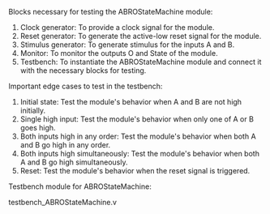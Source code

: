 Blocks necessary for testing the ABROStateMachine module:
1. Clock generator: To provide a clock signal for the module.
2. Reset generator: To generate the active-low reset signal for the module.
3. Stimulus generator: To generate stimulus for the inputs A and B.
4. Monitor: To monitor the outputs O and State of the module.
5. Testbench: To instantiate the ABROStateMachine module and connect it with the necessary blocks for testing.

Important edge cases to test in the testbench:
1. Initial state: Test the module's behavior when A and B are not high initially.
2. Single high input: Test the module's behavior when only one of A or B goes high.
3. Both inputs high in any order: Test the module's behavior when both A and B go high in any order.
4. Both inputs high simultaneously: Test the module's behavior when both A and B go high simultaneously.
5. Reset: Test the module's behavior when the reset signal is triggered.

Testbench module for ABROStateMachine:

testbench_ABROStateMachine.v


